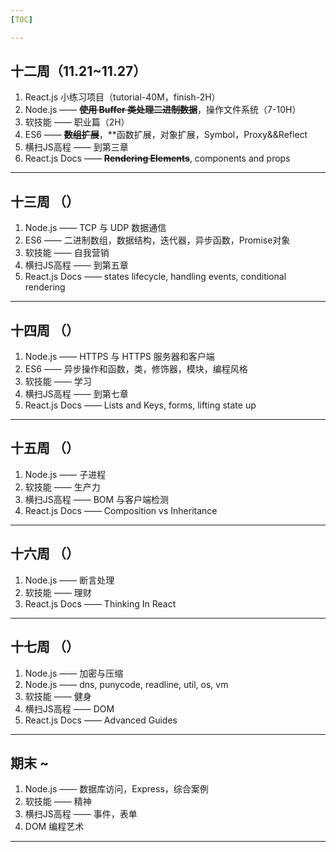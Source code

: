 ```yaml
---
[TOC]

---
```


## 十二周（11.21~11.27）

1. React.js 小练习项目（tutorial-40M，finish-2H）
2. Node.js —— ~~**使用 Buffer 类处理二进制数据**~~，操作文件系统（7-10H）
3. 软技能 —— 职业篇（2H）
4. ES6 —— ~~**数组扩展**~~，**函数扩展，对象扩展，Symbol，Proxy&&Reflect
5. 横扫JS高程 —— 到第三章
6. React.js Docs —— ~~**Rendering Elements**~~, components and props

---

## 十三周 （）

1. Node.js —— TCP 与 UDP 数据通信
2. ES6 —— 二进制数组，数据结构，迭代器，异步函数，Promise对象
3. 软技能 —— 自我营销
4. 横扫JS高程 —— 到第五章
5. React.js Docs —— states lifecycle, handling events, conditional rendering

---

## 十四周 （）

1. Node.js —— HTTPS 与 HTTPS 服务器和客户端
2. ES6 —— 异步操作和函数，类，修饰器，模块，编程风格
3. 软技能 —— 学习
4. 横扫JS高程 —— 到第七章
5. React.js Docs —— Lists and Keys, forms, lifting state up

---

## 十五周 （）

1. Node.js —— 子进程
3. 软技能 —— 生产力
4. 横扫JS高程 —— BOM 与客户端检测
5. React.js Docs —— Composition vs Inheritance

---

## 十六周 （）

1. Node.js —— 断言处理
2. 软技能 —— 理财
3. React.js Docs —— Thinking In React

---

## 十七周 （）

1. Node.js —— 加密与压缩
2. Node.js —— dns, punycode, readline, util, os, vm
3. 软技能 —— 健身
4. 横扫JS高程 —— DOM
5. React.js Docs —— Advanced Guides

---

## 期末 ~

1. Node.js —— 数据库访问，Express，综合案例
2. 软技能 —— 精神
4. 横扫JS高程 —— 事件，表单
5. DOM 编程艺术

---
